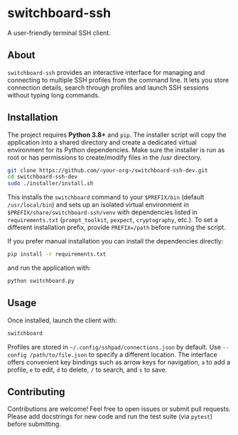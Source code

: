 # switchboard-ssh

A user-friendly terminal SSH client.

## About

`switchboard-ssh` provides an interactive interface for managing and connecting
to multiple SSH profiles from the command line. It lets you store connection
details, search through profiles and launch SSH sessions without typing long
commands.

## Installation

The project requires **Python 3.8+** and `pip`. The installer script will copy
the application into a shared directory and create a dedicated virtual
environment for its Python dependencies. Make sure the installer is run as root
or has permissions to create/modify files in the /usr directory. 

```bash
git clone https://github.com/<your-org>/switchboard-ssh-dev.git
cd switchboard-ssh-dev
sudo ./installer/install.sh
```

This installs the `switchboard` command to your `$PREFIX/bin` (default
`/usr/local/bin`) and sets up an isolated virtual environment in
`$PREFIX/share/switchboard-ssh/venv` with dependencies listed in
`requirements.txt` (`prompt_toolkit`, `pexpect`, `cryptography`, etc.). To set
a different installation prefix, provide `PREFIX=/path` before running the
script.


If you prefer manual installation you can install the dependencies directly:

```bash
pip install -r requirements.txt
```

and run the application with:

```bash
python switchboard.py
```

## Usage

Once installed, launch the client with:

```bash
switchboard
```

Profiles are stored in `~/.config/sshpad/connections.json` by default. Use
`--config /path/to/file.json` to specify a different location. The interface
offers convenient key bindings such as arrow keys for navigation, `a` to add a
profile, `e` to edit, `d` to delete, `/` to search, and `s` to save.

## Contributing

Contributions are welcome! Feel free to open issues or submit pull requests.
Please add docstrings for new code and run the test suite (via `pytest`) before
submitting.

